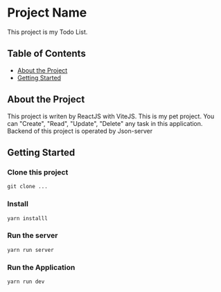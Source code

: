 # Project Name

This project is my Todo List.

## Table of Contents

- [About the Project](#about-the-project)
- [Getting Started](#getting-started)

## About the Project

This project is writen by ReactJS with ViteJS. This is my pet project. You can "Create", "Read", "Update", "Delete" any task in this application. Backend of this project is operated by Json-server

## Getting Started

### Clone this project
```
git clone ...
```

### Install
```
yarn installl
```

### Run the server
```
yarn run server
```

### Run the Application
```
yarn run dev
```